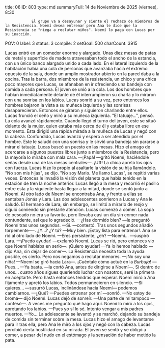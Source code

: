title:          06
ID:             803
type:           md
summaryFull:    14 de Noviembre de 2025 (viernes), 8:30
                
                El grupo va a desayunar y siente el rechazo de miembros de la Resistencia. Noemí desea entrenar pero Ana le dice que la Resistencia se "niega a reclutar niños". Noemí lo paga con Lucas por su inacción.
POV:            0
label:          3
status:         3
compile:        2
setGoal:        500
charCount:      3915


Lucas entró en un comedor enorme y alargado. Unas diez mesas de patas de metal y superficie de madera atravesaban todo el ancho de la estancia, con un único banco alargado unido a cada lado. En el lateral izquierdo de la habitación había una cola de personas que avanzaba hacia el extremo opuesto de la sala, donde un amplio mostrador abierto en la pared daba a la cocina.
Tras la barra, dos miembros de la resistencia, un chico y una chica poco mayores que Lucas, se afanaban en ir ofreciendo una bandeja con comida a cada persona.
El joven se unió a la cola. Los dos hombres que habían inmediatamente delante de él interrumpieron su charla y lo miraron con una sonrisa en los labios. Lucas sonrió a su vez, pero entonces los hombres bajaron la vista a su muñeca izquierda y las sonrisas desaparecieron. Entonces se giraron y siguieron charlando entre ellos.
Lucas frunció el ceño y miró a su muñeca izquierda. "El tatuaje...", pensó.
La cola avanzó rápidamente. Cuando llegó el turno del joven, este se situó delante de la mujer, quien estaba más cerca de él y estaba libre en ese momento. Esta dirigió una rápida mirada a la muñeca de Lucas y negó con la cabeza.
Confundido, Lucas avanzó y esperó a ser atendido por el hombre. Este le saludó con una sonrisa y le sirvió una bandeja sin pararse a mirar el tatuaje.
Lucas buscó un puesto en las mesas. Hizo el amago de acercarse a algunos puestos libres junto a miembros de la Resistencia, pero la mayoría lo miraba con mala cara.
—¡Papá! —gritó Noemí, haciéndole señas desde una de las mesas centrales—. ¡Uff!
La chica apretó los ojos con fuerza. Lucas hizo lo propio al asaltarle la visión de su hija llamándole. "No son mis hijas", se dijo.
"No soy Mario. Me llamo Lucas", se repitió varias veces. Entonces le invadió la visión del planeta que había tenido en la estación de tren la noche anterior.
Lucas llegó a la mesa y recorrió el pasillo entre esta y la siguiente hasta llegar a la mitad, donde se sentó junto a Noemí. Al otro lado de Noemí se encontraba Ana, y frente a ellas se sentaban Jonás y Lara. Las dos adolescentes sonrieron a Lucas y Ana le saludó. El hermano de Lara, sin embargo, se limitó a mirarlo de reojo y siguió comiendo sin prestarle atención.
Lucas comenzó a comer. La sopa de pescado no era su favorita, pero llevaba casi un día sin comer nada contundente, así que lo agradeció.
—¿Has dormido bien? —le preguntó Noemí tras unos segundos.
—Sí. —contestó. Tras unos segundos añadió torpemente—-. ¿Y...? ¿Y tú?
—Muy bien. ¡Estoy lista para entrenar!.
Ana se rió al otro lado de Noemí.
—Eres persistente, ¿eh?
—Noemí... —suspiró Lara.
—¡Puedo ayudar! —exclamó Noemí. Lucas se rió, pero entonces vio que Noemí hablaba en serio—. ¡Quiero ayudar!
—Ya lo hemos hablado —dijo Ana, sin dejar de comer—. La Resistencia necesita toda la ayuda posible, es cierto. Pero nos negamos a reclutar menores.
—¡No soy una niña! —Noemí se giró hacia Lara—. ¡Cuéntale cómo actué en la *Burbuja*!
—Pues...
—Ya basta. —la cortó Ana, antes de dirigirse a Noemí—. Si dentro de unos... cuatro años sigues queriendo luchar con nosotros, seré la primera en aceptarte. Pero hasta entonces tendrás que esperar.
Noemí miró a Ana fijamente y apretó los labios. Todos permanecieron en silencio.
—Si quieres... —susurró Lucas, inclinándose hacia Noemí— podemos cambiarnos.
—¿Qué?
—Puedes entrenar por mí —sonrió.
—No estoy de broma— dijo Noemí.
Lucas dejó de sonreír.
—Una parte de mí tampoco —confesó—. A veces me pregunto qué hago aquí.
Noemí lo miró a los ojos, apretando los labios.
—Pues yo sí lo sé. Intento vengar a mis padres muertos.
—Yo...
La adolescente se levantó y se marchó, dejando su bandeja de comida sin terminar sobre la mesa.
Lucas hizo el amago de levantarse para ir tras ella, pero Ana le miró a los ojos y negó con la cabeza. Lucas percibió cierta hostilidad en su mirada.
El joven se sentó y se obligó a comer, a pesar del nudo en el estómago y la sensación de haber metido la pata.